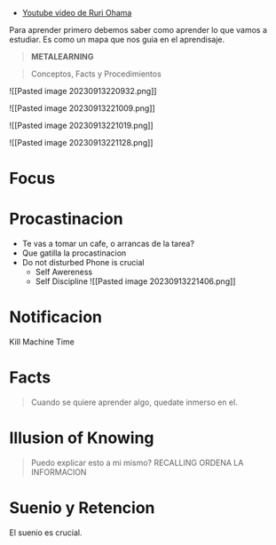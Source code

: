 * [Youtube video de Ruri Ohama](https://www.youtube.com/watch?v=cWdrnvZ1S7Y&ab_channel=RuriOhama)

Para aprender primero debemos saber como aprender lo que vamos a estudiar. Es como un mapa que nos guia en el aprendisaje.

> **METALEARNING**

> Conceptos, Facts y Procedimientos

![[Pasted image 20230913220932.png]]

![[Pasted image 20230913221009.png]]

![[Pasted image 20230913221019.png]]

![[Pasted image 20230913221128.png]]


# Focus

# Procastinacion

* Te vas a tomar un cafe, o arrancas de la tarea?
* Que gatilla la procastinacion
* Do not disturbed Phone is crucial
	* Self Awereness
	* Self Discipline
![[Pasted image 20230913221406.png]]



# Notificacion

Kill Machine Time

# Facts

> Cuando se quiere aprender algo, quedate inmerso en el.

# Illusion of Knowing

> Puedo explicar esto a mi mismo?
> RECALLING
> ORDENA LA INFORMACION

# Suenio y Retencion

El suenio es crucial.





